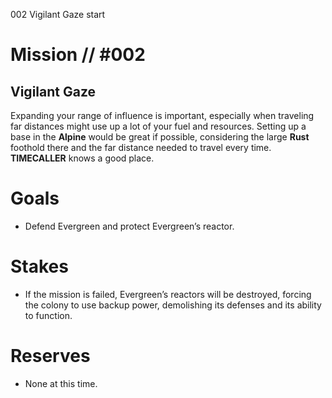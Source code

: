 002
Vigilant Gaze
start

# Mission // #002

## Vigilant Gaze

Expanding your range of influence is important, especially when traveling far distances might use up a lot of your fuel and resources. Setting up a base in the **Alpine** would be great if possible, considering the large **Rust** foothold there and the far distance needed to travel every time. **TIMECALLER** knows a good place.

# Goals

- Defend Evergreen and protect Evergreen’s reactor.

# Stakes

- If the mission is failed, Evergreen’s reactors will be destroyed, forcing the colony to use backup power, demolishing its defenses and its ability to function.

# Reserves

- None at this time.
